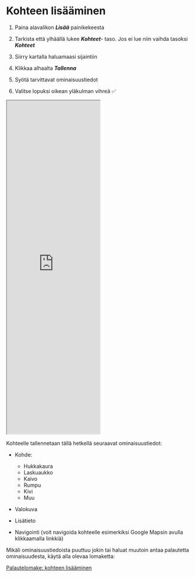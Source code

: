 # **Kohteen lisääminen**

1.  Paina alavalikon ***Lisää*** painikekeesta

2.  Tarkista että ylhäällä lukee ***Kohteet***- taso. Jos ei lue niin vaihda tasoksi ***Kohteet***

3.  Siirry kartalla haluamaasi sijaintiin

4.  Klikkaa alhaalta ***Tallenna***

5.  Syötä tarvittavat ominaisuustiedot

6.  Valitse lopuksi oikean yläkulman vihreä ✅

<iframe src="https://drive.google.com/file/d/1kPA5kSyEu1p16B7XwNVBxHOx28aaijkx/preview" width="50%" height="900" allowfullscreen="allowfullscreen">

</iframe>

Kohteelle tallennetaan tällä hetkellä seuraavat ominaisuustiedot:

-   Kohde:

    <div>

    -   Hukkakaura<br>
    -   Laskuaukko<br>
    -   Kaivo<br>
    -   Rumpu<br>
    -   Kivi<br>
    -   Muu<br>

    </div>

-   Valokuva

-   Lisätieto

-   Navigointi (voit navigoida kohteelle esimerkiksi Google Mapsin avulla klikkaamalla linkkiä)

Mikäli ominaisuustiedoista puuttuu jokin tai haluat muutoin antaa palautetta ominaisuudesta, käytä alla olevaa lomaketta:

[Palautelomake: kohteen lisääminen](https://docs.google.com/forms/d/e/1FAIpQLSfsGGxcdoyVvwqIh-dGyleqlHLDa48dSnIgMMCHhSZR-pgl4Q/viewform?usp=pp_url&entry.76641795=Kohteen+lis%C3%A4%C3%A4mist%C3%A4)
